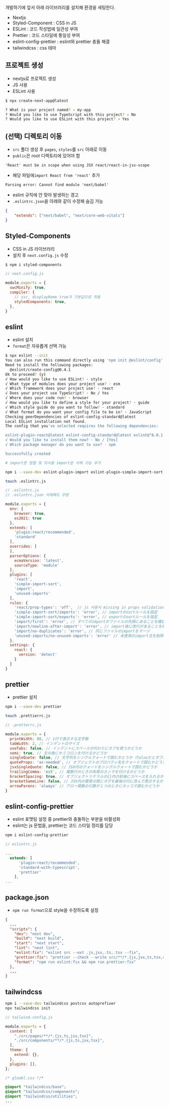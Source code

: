
개발하기에 앞서 아래 라이브러리를 설치해 환경을 세팅한다.
- Nextjs
- Styled-Component : CSS in JS
- ESLint : 코드 작성법에 일관성 부여
- Prettier : 코드 스타일에 통일성 부여
- eslint-config-prettier :  eslint와 prettier 충돌 해결
- tailwindcss : css 테마


## 프로젝트 생성

- nextjs로 프로젝트 생성
- JS 사용
- ESLint 사용

```bash
$ npx create-next-app@latest

? What is your project named? › my-app
? Would you like to use TypeScript with this project? › No
? Would you like to use ESLint with this project? › Yes
```



## (선택) 디렉토리 이동

- `src` 폴더 생성 후 `pages`, `styles`를 `src` 아래로 이동
- `public`은 root 디렉토리에 있어야 함

`'React' must be in scope when using JSX react/react-in-jsx-scope`
- 해당 파일에`import React from 'react'` 추가

 `Parsing error: Cannot find module 'next/babel'` 
 - eslint 규칙에 안 맞아 발생하는 경고
 - `.eslintrc.json`을 아래와 같이 수정해 숨김 가능
```json
{
	"extends": ["next/babel", "next/core-web-vitals"]
}
```


## Styled-Components

- CSS in JS 라이브러리
- 설치 후 `next.config.js` 수정
```bash
$ npm i styled-components
```

```js
// next.config.js

module.exports = {
  swcMinify: true,
  compiler: {
    // ssr, displayName true가 기본값으로 작용
    styledComponents: true,
  },
}
```


## eslint
- eslint 설치
- `format`은 자유롭게 선택 가능

```bash
$ npx eslint --init
You can also run this command directly using 'npm init @eslint/config'.
Need to install the following packages:
  @eslint/create-config@0.4.1
Ok to proceed? (y)
√ How would you like to use ESLint? · style
√ What type of modules does your project use? · esm
√ Which framework does your project use? · react
√ Does your project use TypeScript? · No / Yes
√ Where does your code run? · browser
√ How would you like to define a style for your project? · guide
√ Which style guide do you want to follow? · standard
√ What format do you want your config file to be in? · JavaScript
Checking peerDependencies of eslint-config-standard@latest
Local ESLint installation not found.
The config that you've selected requires the following dependencies:

eslint-plugin-react@latest eslint-config-standard@latest eslint@^8.0.1 eslint-plugin-import@^2.25.2 eslint-plugin-n@^15.0.0 eslint-plugin-promise@^6.0.0
√ Would you like to install them now? · No / [Yes]
√ Which package manager do you want to use? · npm

Successfully created
```

```bash
# import문 정렬 및 미사용 import문 삭제 기능 추가

npm i --save-dev eslint-plugin-import eslint-plugin-simple-import-sort eslint-plugin-unused-imports

touch .eslintrc.js
```

```js
// .eslintrc.js
// .eslintrc.json 삭제해도 무방

module.exports = {
  env: {
    browser: true,
    es2021: true
  },
  extends: [
    'plugin:react/recommended',
    'standard'
  ],
  overrides: [
  ],
  parserOptions: {
    ecmaVersion: 'latest',
    sourceType: 'module'
  },
  plugins: [
    'react',
    'simple-import-sort',
    'import',
    'unused-imports'
  ],
  rules: {
    'react/prop-types': 'off',  // js 사용시 missing in props validation 에러 제거
    'simple-import-sort/imports': 'error', // importのsortルールを設定
    'simple-import-sort/exports': 'error', // exportのsortルールを設定
    'import/first': 'error', // すべてのimportがファイルの先頭にあることを確認
    'import/newline-after-import': 'error', // import後に改行があることを確認
    'import/no-duplicates': 'error', // 同じファイルのimportをマージ
    'unused-imports/no-unused-imports': 'error' // 未使用のimport文を削除
  },
  settings: {
    react: {
      version: 'detect'
    }
  }
}
```


## prettier

- prettier 설치

```bash
npm i --save-dev prettier

touch .prettierrc.js
```

```js
// .pretterrc.js

module.exports = {
  printWidth: 80, // 1行で表示する文字数
  tabWidth: 2, // インデントのサイズ
  useTabs: false, // インデントにスペースの代わりにタブを使うかどうか
  semi: true, // 文の後にセミコロンを付けるかどうか
  singleQuote: false, // 文字列をシングルクォートで囲むかどうか（falseだとダブルクォート）
  quoteProps: 'as-needed', // オブジェクトのプロパティ名をクォートで囲むかどうか
  jsxSingleQuote: false, // JSX内のクォートをシングルクォートで囲むかどうか
  trailingComma: 'es5', // 複数行のときの末尾のカンマを付けるかどうか
  bracketSpacing: true, // オブジェクトリテラルの{}内の前後にスペースを入れるかどうか
  bracketSameLine: false, // JSX内の要素の閉じタグを最後の行に含んで表示するか
  arrowParens: 'always' // アロー関数の引数が１つのときにカッコで囲むかどうか
}
```


## eslint-config-prettier

- eslint 포맷팅 설정 중 prettier와 충돌하는 부분을 비활성화
- eslint는 js 문법을, prettier는 코드 스타일 정리를 담당

```bash
npm i eslint-config-prettier
```

```js
// eslintrc.js

...
  extends: [
      'plugin:react/recommended',
      'standard-with-typescript',
      'prettier'
    ],
...
```
  

## package.json

- `npm run format`으로 style을 수정하도록 설정

```json
{
  ...
  "scripts": {
    "dev": "next dev",
    "build": "next build",
    "start": "next start",
    "lint": "next lint",
    "eslint:fix": "eslint src --ext .js,jsx,.ts,.tsx --fix",
    "prettier:fix": "prettier --check --write src/**/*.{js,jsx,ts,tsx,css,scss,md,mdx}",
    "format": "npm run eslint:fix && npm run prettier:fix"
  },
  ...
}
```


## tailwindcss

```bash
npm i --save-dev tailwindcss postcss autoprefixer
npx tailwindcss init
```

```js
// tailwind.config.js

module.exports = {
  content: [
    "./src/pages/**/*.{js,ts,jsx,tsx}",
    "./src/components/**/*.{js,ts,jsx,tsx}",
  ],
  theme: {
    extend: {},
  },
  plugins: [],
}; 
```

```css
/* gloabl.css */*

@import "tailwindcss/base";
@import "tailwindcss/components";
@import "tailwindcss/utilities";
...
```